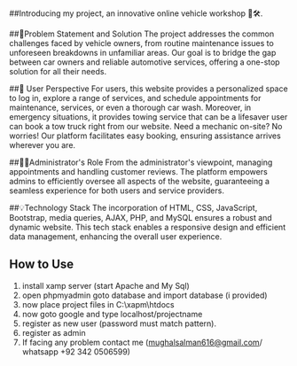 ##Introducing my project, an innovative online vehicle workshop 🚗🛠️.

##🚀Problem Statement and Solution
The project addresses the common challenges faced by vehicle owners, from routine maintenance issues to unforeseen breakdowns in unfamiliar areas. Our goal is to bridge the gap between car owners and reliable automotive services, offering a one-stop solution for all their needs. 

##👥 User Perspective
For users, this website provides a personalized space to log in, explore a range of services, and schedule appointments for maintenance, services, or even a thorough car wash. Moreover, in emergency situations, it provides towing service that can be a lifesaver user can book a tow truck right from our website. Need a mechanic on-site? No worries! Our platform facilitates easy booking, ensuring assistance arrives wherever you are.

##👨‍💼Administrator's Role
From the administrator's viewpoint, managing appointments and handling customer reviews. The platform empowers admins to efficiently oversee all aspects of the website, guaranteeing a seamless experience for both users and service providers. 

##💡Technology Stack
The incorporation of HTML, CSS, JavaScript, Bootstrap, media queries, AJAX, PHP, and MySQL ensures a robust and dynamic website. This tech stack enables a responsive design and efficient data management, enhancing the overall user experience.

## How to Use
1. install xamp server (start Apache and My Sql)
2. open phpmyadmin goto database and import database (i provided)
3. now place project files in C:\xapm\htdocs
4. now goto google and type localhost/projectname
5. register as new user (password must match pattern).
6. register as admin
7. If facing any problem contact me (mughalsalman616@gmail.com/ whatsapp +92 342 0506599)
